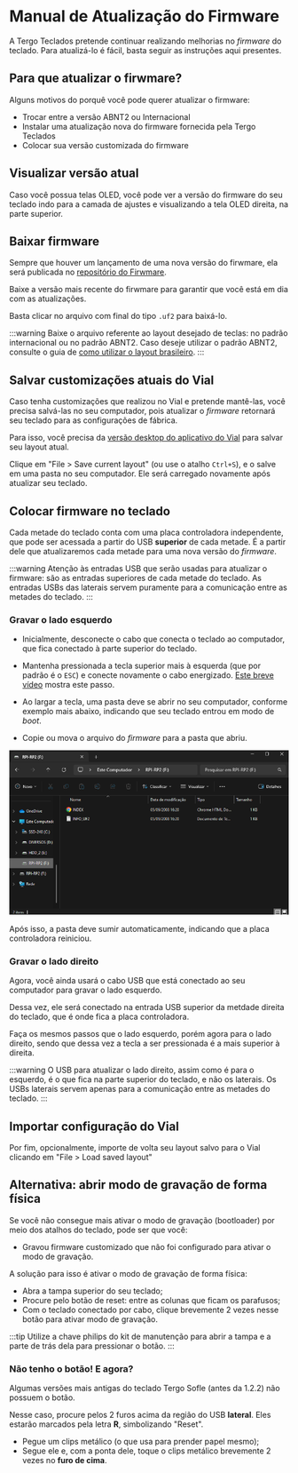 # Manual de Atualização do Firmware

A Tergo Teclados pretende continuar realizando melhorias no _firmware_ do teclado. Para atualizá-lo é fácil, basta seguir as instruções aqui presentes.

## Para que atualizar o firwmare?

Alguns motivos do porquê você pode querer atualizar o firmware:

- Trocar entre a versão ABNT2 ou Internacional
- Instalar uma atualização nova do firmware fornecida pela Tergo Teclados
- Colocar sua versão customizada do firmware

## Visualizar versão atual

Caso você possua telas OLED, você pode ver a versão do firmware do seu teclado indo para a camada de ajustes e visualizando a tela OLED direita, na parte superior.

## Baixar firmware

Sempre que houver um lançamento de uma nova versão do firwmare, ela será publicada no [repositório do Firwmare](https://github.com/TergoTeclados/vial-qmk-firmware/releases).

Baixe a versão mais recente do firwmare para garantir que você está em dia com as atualizações.

Basta clicar no arquivo com final do tipo `.uf2` para baixá-lo.

:::warning
Baixe o arquivo referente ao layout desejado de teclas: no padrão internacional ou no padrão ABNT2.
Caso deseje utilizar o padrão ABNT2, consulte o guia de [como utilizar o layout brasileiro](./COMO_USAR_LAYOUT_PORTUGUES_BRASIL_ABNT.md).
:::

## Salvar customizações atuais do Vial

Caso tenha customizações que realizou no Vial e pretende mantê-las, você precisa salvá-las no seu computador, pois atualizar o _firmware_ retornará seu teclado para as configurações de fábrica.

Para isso, você precisa da [versão desktop do aplicativo do Vial](https://get.vial.today/download/) para salvar seu layout atual.

Clique em "File > Save current layout" (ou use o atalho `Ctrl+S`), e o salve em uma pasta no seu computador. Ele será carregado novamente após atualizar seu teclado.

## Colocar firmware no teclado

Cada metade do teclado conta com uma placa controladora independente, que pode ser acessada a partir do USB **superior** de cada metade. É a partir dele que atualizaremos cada metade para uma nova versão do _firmware_.

:::warning
Atenção às entradas USB que serão usadas para atualizar o firmware: são as entradas superiores de cada metade do teclado.
As entradas USBs das laterais servem puramente para a comunicação entre as metades do teclado.
:::

### Gravar o lado esquerdo

- Inicialmente, desconecte o cabo que conecta o teclado ao computador, que fica conectado à parte superior do teclado.

- Mantenha pressionada a tecla superior mais à esquerda (que por padrão é o `ESC`) e conecte novamente o cabo energizado. [Este breve vídeo](https://www.youtube.com/watch?v=cs2bDVUJNUQ) mostra este passo.

- Ao largar a tecla, uma pasta deve se abrir no seu computador, conforme exemplo mais abaixo, indicando que seu teclado entrou em modo de _boot_.

- Copie ou mova o arquivo do _firmware_ para a pasta que abriu.

<img src="/img/exemplo_modo_boot.png" alt="Exemplo" width="800" />

Após isso, a pasta deve sumir automaticamente, indicando que a placa controladora reiniciou.

### Gravar o lado direito

Agora, você ainda usará o cabo USB que está conectado ao seu computador para gravar o lado esquerdo.

Dessa vez, ele será conectado na entrada USB superior da metdade direita do teclado, que é onde fica a placa controladora.

Faça os mesmos passos que o lado esquerdo, porém agora para o lado direito, sendo que dessa vez a tecla a ser pressionada é a mais superior à direita.

:::warning
O USB para atualizar o lado direito, assim como é para o esquerdo, é o que fica na parte superior do teclado, e não os laterais.
Os USBs laterais servem apenas para a comunicação entre as metades do teclado.
:::

## Importar configuração do Vial

Por fim, opcionalmente, importe de volta seu layout salvo para o Vial clicando em "File > Load saved layout"

## Alternativa: abrir modo de gravação de forma física

Se você não consegue mais ativar o modo de gravação (bootloader) por meio dos atalhos do teclado, pode ser que você:

- Gravou firmware customizado que não foi configurado para ativar o modo de gravação.

A solução para isso é ativar o modo de gravação de forma física:

- Abra a tampa superior do seu teclado;
- Procure pelo botão de reset: entre as colunas que ficam os parafusos;
- Com o teclado conectado por cabo, clique brevemente 2 vezes nesse botão para ativar modo de gravação.

:::tip
Utilize a chave philips do kit de manutenção para abrir a tampa e a parte de trás dela para pressionar o botão.
:::

### Não tenho o botão! E agora?

Algumas versões mais antigas do teclado Tergo Sofle (antes da 1.2.2) não possuem o botão.

Nesse caso, procure pelos 2 furos acima da região do USB **lateral**. Eles estarão marcados pela letra **R**, simbolizando "Reset".

- Pegue um clips metálico (o que usa para prender papel mesmo);
- Segue ele e, com a ponta dele, toque o clips metálico brevemente 2 vezes no **furo de cima**.
